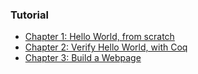 
### Tutorial

* [Chapter 1: Hello World, from scratch](https://github.com/andrew-johnson-4/lambda-mountain/blob/main/TUTORIAL/hello-world.md)
* [Chapter 2: Verify Hello World, with Coq](https://github.com/andrew-johnson-4/lambda-mountain/blob/main/TUTORIAL/verify-hello-world-with-coq.md)
* [Chapter 3: Build a Webpage](https://github.com/andrew-johnson-4/lambda-mountain/blob/main/TUTORIAL/build-a-webpage.md)
